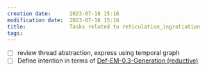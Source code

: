 ```yaml
---
creation date:		2023-07-18 15:16
modification date:	2023-07-18 15:16
title: 				Tasks related to reticulation_ingratiation
tags:
---
```

- [ ] review thread abstraction, express using temporal graph
- [ ] Define intention in terms of [Def-EM-0.3-Generation (reductive)](Def-EM-0.3-Generation%20(reductive).md)